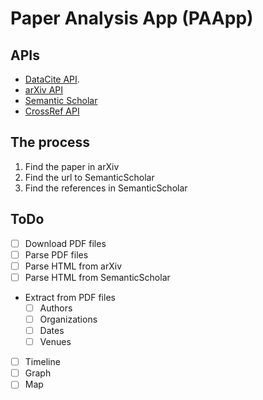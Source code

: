 # Paper Analysis App (PAApp)

## APIs
- [DataCite API](https://support.datacite.org/docs/api).
- [arXiv API](https://info.arxiv.org/help/api/index.html)
- [Semantic Scholar](https://www.semanticscholar.org)
- [CrossRef API](https://api.crossref.org/swagger-ui/index.html)

## The process

1. Find the paper in arXiv
2. Find the url to SemanticScholar
3. Find the references in SemanticScholar

## ToDo

- [ ] Download PDF files
- [ ] Parse PDF files
- [ ] Parse HTML from arXiv
- [ ] Parse HTML from SemanticScholar
- Extract from PDF files
    - [ ] Authors
    - [ ] Organizations
    - [ ] Dates
    - [ ] Venues
- [ ] Timeline
- [ ] Graph
- [ ] Map